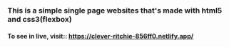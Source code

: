### This is a simple single page websites that's made with html5 and css3(flexbox)
#### To see in live, visit:: https://clever-ritchie-856ff0.netlify.app/
